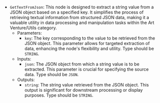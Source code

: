 - `GetTextFromJson`: This node is designed to extract a string value from a JSON object based on a specified key. It simplifies the process of retrieving textual information from structured JSON data, making it a valuable utility in data processing and manipulation tasks within the Art Venture/Utils category.
    - Parameters:
        - `key`: The key corresponding to the value to be retrieved from the JSON object. This parameter allows for targeted extraction of data, enhancing the node's flexibility and utility. Type should be `STRING`.
    - Inputs:
        - `json`: The JSON object from which a string value is to be extracted. This parameter is crucial for specifying the source data. Type should be `JSON`.
    - Outputs:
        - `string`: The string value retrieved from the JSON object. This output is significant for downstream processing or display purposes. Type should be `STRING`.
